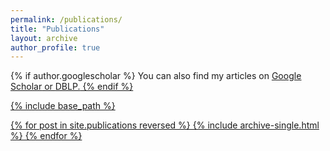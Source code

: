 ```yaml
---
permalink: /publications/
title: "Publications"
layout: archive
author_profile: true
---
```


{% if author.googlescholar %}
  You can also find my articles on <u><a href="{{author.googlescholar}}">Google Scholar</a> or <u><a href="{{author.dblp}}">DBLP</a>.</u>
{% endif %}

{% include base_path %}

{% for post in site.publications reversed %}
  {% include archive-single.html %}
{% endfor %}
